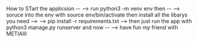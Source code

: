 How to STart the applicsion --
--> run python3 -m venv env then --
--> soruce into the env with source env/bin/activate then install all the libarys you need -->
--> pip install -r requirements.txt
--> then just run the app with python3 manage.py runserver and now --
--> have fun my friend with METIAIII


